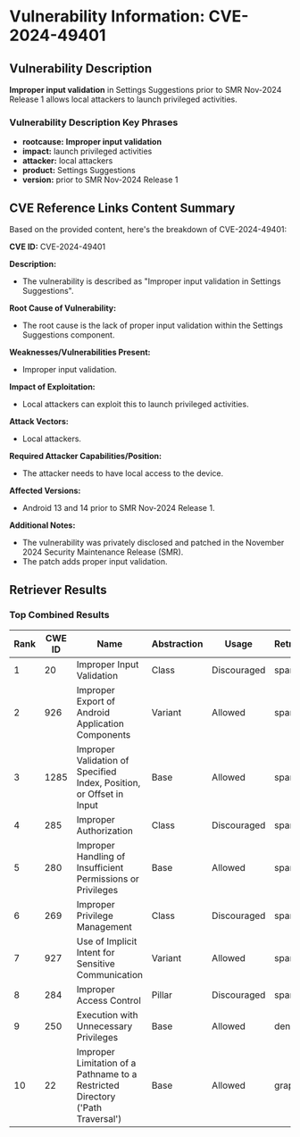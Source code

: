 # Vulnerability Information: CVE-2024-49401

## Vulnerability Description
**Improper input validation** in Settings Suggestions prior to SMR Nov-2024 Release 1 allows local attackers to launch privileged activities.

### Vulnerability Description Key Phrases
- **rootcause:** **Improper input validation**
- **impact:** launch privileged activities
- **attacker:** local attackers
- **product:** Settings Suggestions
- **version:** prior to SMR Nov-2024 Release 1

## CVE Reference Links Content Summary
Based on the provided content, here's the breakdown of CVE-2024-49401:

**CVE ID:** CVE-2024-49401

**Description:**
- The vulnerability is described as "Improper input validation in Settings Suggestions".

**Root Cause of Vulnerability:**
- The root cause is the lack of proper input validation within the Settings Suggestions component.

**Weaknesses/Vulnerabilities Present:**
- Improper input validation.

**Impact of Exploitation:**
-  Local attackers can exploit this to launch privileged activities.

**Attack Vectors:**
- Local attackers.

**Required Attacker Capabilities/Position:**
-  The attacker needs to have local access to the device.

**Affected Versions:**
- Android 13 and 14 prior to SMR Nov-2024 Release 1.

**Additional Notes:**
- The vulnerability was privately disclosed and patched in the November 2024 Security Maintenance Release (SMR).
- The patch adds proper input validation.

## Retriever Results

### Top Combined Results

| Rank | CWE ID | Name | Abstraction | Usage  | Retrievers | Individual Scores |
|------|--------|------|-------------|-------|------------|-------------------|
| 1 | 20 | Improper Input Validation | Class | Discouraged | sparse | 0.122 |
| 2 | 926 | Improper Export of Android Application Components | Variant | Allowed | sparse | 0.120 |
| 3 | 1285 | Improper Validation of Specified Index, Position, or Offset in Input | Base | Allowed | sparse | 0.113 |
| 4 | 285 | Improper Authorization | Class | Discouraged | sparse | 0.112 |
| 5 | 280 | Improper Handling of Insufficient Permissions or Privileges  | Base | Allowed | sparse | 0.106 |
| 6 | 269 | Improper Privilege Management | Class | Discouraged | sparse | 0.106 |
| 7 | 927 | Use of Implicit Intent for Sensitive Communication | Variant | Allowed | sparse | 0.104 |
| 8 | 284 | Improper Access Control | Pillar | Discouraged | sparse | 0.102 |
| 9 | 250 | Execution with Unnecessary Privileges | Base | Allowed | dense | 0.560 |
| 10 | 22 | Improper Limitation of a Pathname to a Restricted Directory ('Path Traversal') | Base | Allowed | graph | 0.002 |

